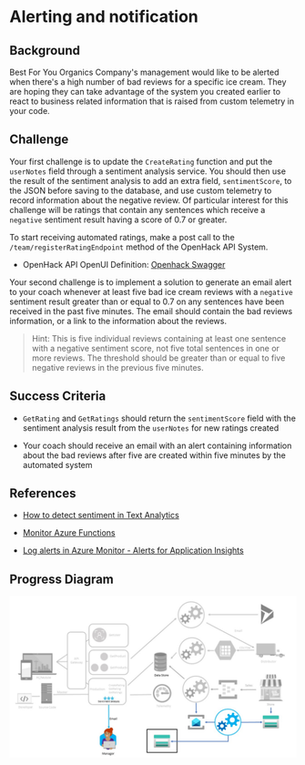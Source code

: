# Alerting and notification

## Background

Best For You Organics Company's management would like to be alerted when
there's a high number of bad reviews for a specific ice cream. They are
hoping they can take advantage of the system you created earlier to react
to business related information that is raised from custom telemetry in
your code.

## Challenge

Your first challenge is to update the `CreateRating` function and put the
`userNotes` field through a sentiment analysis service. You should then
use the result of the sentiment analysis to add an extra field,
`sentimentScore`, to the JSON before saving to the database, and use custom telemetry to record information about the negative review.  Of particular interest for this challenge will be ratings that contain any sentences which receive a `negative` sentiment result having a score of 0.7 or greater.  

To start receiving automated ratings, make a post call to the
`/team/registerRatingEndpoint` method of the OpenHack API System.  

* OpenHack API OpenUI Definition:
[Openhack Swagger](https://serverlessohproduct.azurewebsites.net/api/swagger/ui)

Your second challenge is to implement a solution to generate an email alert
to your coach whenever at least five bad ice cream reviews with a `negative` sentiment result greater than or equal to 0.7 on any sentences have been received in the past five minutes. The email should contain the bad reviews information, or a link to the information about the reviews.

> Hint: This is five individual reviews containing at least one sentence with a negative sentiment score, not five total sentences in one or more reviews.  The threshold should be greater than or equal to five negative reviews in the previous five minutes.

## Success Criteria

* `GetRating` and `GetRatings` should return the `sentimentScore` field
with the sentiment analysis result from the `userNotes` for new ratings
created

* Your coach should receive an email with an alert containing information
about the bad reviews after five are created within five minutes by the
automated system

## References

* [How to detect sentiment in Text Analytics](https://docs.microsoft.com/azure/cognitive-services/text-analytics/how-tos/text-analytics-how-to-sentiment-analysis)

* [Monitor Azure Functions](https://docs.microsoft.com/azure/azure-functions/functions-monitoring)

* [Log alerts in Azure Monitor - Alerts for Application Insights](https://docs.microsoft.com/azure/monitoring-and-diagnostics/monitor-alerts-unified-log)

## Progress Diagram

![Alerting and notification progress diagram](../../images/alerting-and-notification-progress-diagram.jpg)

